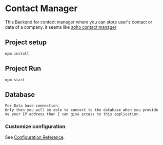 # Contact Manager
This Backend for contect manager where you can store user's contact or data of a company. it seems like [zoho contact manager](https://www.zoho.com/contactmanager/)

## Project setup
```
npm install
```

## Project Run
```
npm start
```

## Database
```
For Data base connection. 
Only then you will be able to connect to the database when you provide me your IP address then I can give access to this application.
```

### Customize configuration
See [Configuration Reference](https://hapi.dev/tutorials/?lang=en_US).
